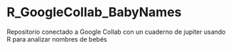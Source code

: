 # R_GoogleCollab_BabyNames
Repositorio conectado a Google Collab con un cuaderno de jupiter usando R para analizar nombres de bebés
